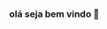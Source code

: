 ### olá seja bem vindo 👋

<!--
**Henrique018k/henrique018k** is a ✨ _special_ ✨ repository because its `README.md` (this file) appears on your GitHub profile.

Here are some ideas to get you started:

- 🔭I'm currently working on Young Apprentice
- 🌱 I'm currently learning how to program 
- 👯 I'm looking to collaborate in systems development 
- 🤔 I'm looking for help with finding a job in the IT area
- 💬 Ask me what I like to eat
- 📫 How to contact me: thiaguincardoso2000@gmail.com
- 😄 Pronouns: thi
- ⚡ Curiosity: I like learning new things like programming
-->
